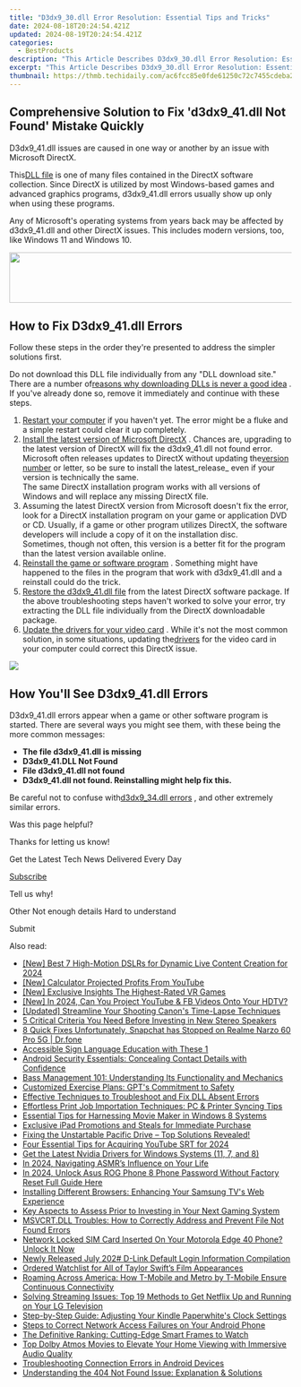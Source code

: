 ```yaml
---
title: "D3dx9_30.dll Error Resolution: Essential Tips and Tricks"
date: 2024-08-18T20:24:54.421Z
updated: 2024-08-19T20:24:54.421Z
categories:
  - BestProducts
description: "This Article Describes D3dx9_30.dll Error Resolution: Essential Tips and Tricks"
excerpt: "This Article Describes D3dx9_30.dll Error Resolution: Essential Tips and Tricks"
thumbnail: https://thmb.techidaily.com/ac6fcc85e0fde61250c72c7455cdeba283035fd7fed1fa3496121c2d71b4b3d4.jpg
---
```


## Comprehensive Solution to Fix 'd3dx9_41.dll Not Found' Mistake Quickly
 D3dx9\_41.dll issues are caused in one way or another by an issue with Microsoft DirectX.

 This[DLL file](https://www.lifewire.com/what-is-a-dll-file-2625852) is one of many files contained in the DirectX software collection. Since DirectX is utilized by most Windows-based games and advanced graphics programs, d3dx9\_41.dll errors usually show up only when using these programs.

 Any of Microsoft's operating systems from years back may be affected by d3dx9\_41.dll and other DirectX issues. This includes modern versions, too, like Windows 11 and Windows 10.

<!-- affiliate ads begin -->
<a href="https://natural-cycles.sjv.io/c/5597632/2072200/17885" target="_top" id="2072200"><img src="//a.impactradius-go.com/display-ad/17885-2072200" border="0" alt="" width="728" height="90"/></a><img height="0" width="0" src="https://imp.pxf.io/i/5597632/2072200/17885" style="position:absolute;visibility:hidden;" border="0" />
<!-- affiliate ads end -->
## How to Fix D3dx9\_41.dll Errors

 Follow these steps in the order they're presented to address the simpler solutions first.

 Do not download this DLL file individually from any "DLL download site." There are a number of[reasons why downloading DLLs is never a good idea](https://www.lifewire.com/important-reasons-not-to-download-dll-files-2624455) . If you've already done so, remove it immediately and continue with these steps.

1. [Restart your computer](https://www.lifewire.com/how-to-reboot-a-computer-2624568) if you haven't yet. The error might be a fluke and a simple restart could clear it up completely.
2. [Install the latest version of Microsoft DirectX](https://www.lifewire.com/how-to-download-install-directx-2624489) . Chances are, upgrading to the latest version of DirectX will fix the d3dx9\_41.dll not found error.  
 Microsoft often releases updates to DirectX without updating the[version number](https://www.lifewire.com/version-number-2626043) or letter, so be sure to install the latest_release_ even if your version is technically the same.  
 The same DirectX installation program works with all versions of Windows and will replace any missing DirectX file.
3. Assuming the latest DirectX version from Microsoft doesn't fix the error, look for a DirectX installation program on your game or application DVD or CD. Usually, if a game or other program utilizes DirectX, the software developers will include a copy of it on the installation disc.  
 Sometimes, though not often, this version is a better fit for the program than the latest version available online.
4. [Reinstall the game or software program](https://www.lifewire.com/what-is-the-proper-way-to-reinstall-a-software-program-2624478) . Something might have happened to the files in the program that work with d3dx9\_41.dll and a reinstall could do the trick.
5. [Restore the d3dx9_41.dll file](https://www.lifewire.com/how-to-restore-a-missing-directx-dll-file-2624516) from the latest DirectX software package. If the above troubleshooting steps haven't worked to solve your error, try extracting the DLL file individually from the DirectX downloadable package.
6. [Update the drivers for your video card](https://www.lifewire.com/how-to-update-drivers-in-windows-2619214) . While it's not the most common solution, in some situations, updating the[drivers](https://www.lifewire.com/what-is-a-device-driver-2625796) for the video card in your computer could correct this DirectX issue.

<!-- affiliate ads begin -->
<a href="https://shop.copernic.com/order/checkout.php?PRODS=41033101&QTY=1&AFFILIATE=108875&CART=1"><img src="https://secure.2checkout.com/images/merchant/8d30aa96e72440759f74bd2306c1fa3d/Copernic-2023-Affiliate-728x90-Elite.png" border="0"></a>
<!-- affiliate ads end -->
## How You'll See D3dx9\_41.dll Errors

 D3dx9\_41.dll errors appear when a game or other software program is started. There are several ways you might see them, with these being the more common messages:

* **The file d3dx9\_41.dll is missing**
* **D3dx9\_41.DLL Not Found**
* **File d3dx9\_41.dll not found**
* **D3dx9\_41.dll not found. Reinstalling might help fix this.**

 Be careful not to confuse with[d3dx9_34.dll errors](https://www.lifewire.com/fix-d3dx9-34-dll-not-found-or-missing-errors-2623279) , and other extremely similar errors.

Was this page helpful?

Thanks for letting us know!

 Get the Latest Tech News Delivered Every Day

[Subscribe](https://www.lifewire.com/#)

Tell us why!

 Other  Not enough details  Hard to understand

 Submit

<ins class="adsbygoogle"
     style="display:block"
     data-ad-format="autorelaxed"
     data-ad-client="ca-pub-7571918770474297"
     data-ad-slot="1223367746"></ins>



<ins class="adsbygoogle"
     style="display:block"
     data-ad-client="ca-pub-7571918770474297"
     data-ad-slot="8358498916"
     data-ad-format="auto"
     data-full-width-responsive="true"></ins>

<span class="atpl-alsoreadstyle">Also read:</span>
<div><ul>
<li><a href="https://youtube-docs.techidaily.com/est-7-high-motion-dslrs-for-dynamic-live-content-creation-for-2024/"><u>[New] Best 7 High-Motion DSLRs for Dynamic Live Content Creation for 2024</u></a></li>
<li><a href="https://youtube-clips.techidaily.com/new-calculator-projected-profits-from-youtube/"><u>[New] Calculator  Projected Profits From YouTube</u></a></li>
<li><a href="https://some-knowledge.techidaily.com/new-exclusive-insights-the-highest-rated-vr-games/"><u>[New] Exclusive Insights  The Highest-Rated VR Games</u></a></li>
<li><a href="https://facebook-clips.techidaily.com/new-in-2024-can-you-project-youtube-and-fb-videos-onto-your-hdtv/"><u>[New] In 2024, Can You Project YouTube & FB Videos Onto Your HDTV?</u></a></li>
<li><a href="https://some-approaches.techidaily.com/updated-streamline-your-shooting-canons-time-lapse-techniques/"><u>[Updated] Streamline Your Shooting  Canon's Time-Lapse Techniques</u></a></li>
<li><a href="https://technical-tips.techidaily.com/5-critical-criteria-you-need-before-investing-in-new-stereo-speakers/"><u>5 Critical Criteria You Need Before Investing in New Stereo Speakers</u></a></li>
<li><a href="https://howto.techidaily.com/8-quick-fixes-unfortunately-snapchat-has-stopped-on-realme-narzo-60-pro-5g-drfone-by-drfone-fix-android-problems-fix-android-problems/"><u>8 Quick Fixes Unfortunately, Snapchat has Stopped on Realme Narzo 60 Pro 5G | Dr.fone</u></a></li>
<li><a href="https://technical-tips.techidaily.com/accessible-sign-language-education-with-these-1/"><u>Accessible Sign Language Education with These 1</u></a></li>
<li><a href="https://technical-tips.techidaily.com/android-security-essentials-concealing-contact-details-with-confidence/"><u>Android Security Essentials: Concealing Contact Details with Confidence</u></a></li>
<li><a href="https://technical-tips.techidaily.com/bass-management-101-understanding-its-functionality-and-mechanics/"><u>Bass Management 101: Understanding Its Functionality and Mechanics</u></a></li>
<li><a href="https://tech-savvy.techidaily.com/customized-exercise-plans-gpts-commitment-to-safety/"><u>Customized Exercise Plans: GPT's Commitment to Safety</u></a></li>
<li><a href="https://technical-tips.techidaily.com/effective-techniques-to-troubleshoot-and-fix-dll-absent-errors/"><u>Effective Techniques to Troubleshoot and Fix DLL Absent Errors</u></a></li>
<li><a href="https://tech-renaissance.techidaily.com/effortless-print-job-importation-techniques-pc-and-printer-syncing-tips/"><u>Effortless Print Job Importation Techniques: PC & Printer Syncing Tips</u></a></li>
<li><a href="https://extra-hints.techidaily.com/essential-tips-for-harnessing-movie-maker-in-windows-8-systems/"><u>Essential Tips for Harnessing Movie Maker in Windows 8 Systems</u></a></li>
<li><a href="https://technical-tips.techidaily.com/exclusive-ipad-promotions-and-steals-for-immediate-purchase/"><u>Exclusive iPad Promotions and Steals for Immediate Purchase</u></a></li>
<li><a href="https://win-answers.techidaily.com/fixing-the-unstartable-pacific-drive-top-solutions-revealed/"><u>Fixing the Unstartable Pacific Drive – Top Solutions Revealed!</u></a></li>
<li><a href="https://some-techniques.techidaily.com/four-essential-tips-for-acquiring-youtube-srt-for-2024/"><u>Four Essential Tips for Acquiring YouTube SRT for 2024</u></a></li>
<li><a href="https://win-dash.techidaily.com/get-the-latest-nvidia-drivers-for-windows-systems-11-7-and-8/"><u>Get the Latest Nvidia Drivers for Windows Systems (11, 7, and 8)</u></a></li>
<li><a href="https://extra-support.techidaily.com/in-2024-navigating-asmrs-influence-on-your-life/"><u>In 2024, Navigating ASMR’s Influence on Your Life</u></a></li>
<li><a href="https://android-unlock.techidaily.com/in-2024-unlock-asus-rog-phone-8-phone-password-without-factory-reset-full-guide-here-by-drfone-android/"><u>In 2024, Unlock Asus ROG Phone 8 Phone Password Without Factory Reset Full Guide Here</u></a></li>
<li><a href="https://technical-tips.techidaily.com/installing-different-browsers-enhancing-your-samsung-tvs-web-experience/"><u>Installing Different Browsers: Enhancing Your Samsung TV's Web Experience</u></a></li>
<li><a href="https://technical-tips.techidaily.com/key-aspects-to-assess-prior-to-investing-in-your-next-gaming-system/"><u>Key Aspects to Assess Prior to Investing in Your Next Gaming System</u></a></li>
<li><a href="https://technical-tips.techidaily.com/msvcrtdll-troubles-how-to-correctly-address-and-prevent-file-not-found-errors/"><u>MSVCRT.DLL Troubles: How to Correctly Address and Prevent File Not Found Errors</u></a></li>
<li><a href="https://sim-unlock.techidaily.com/network-locked-sim-card-inserted-on-your-motorola-edge-40-phone-unlock-it-now-by-drfone-android/"><u>Network Locked SIM Card Inserted On Your Motorola Edge 40 Phone? Unlock It Now</u></a></li>
<li><a href="https://technical-tips.techidaily.com/newly-released-july-202-d-link-default-login-information-compilation/"><u>Newly Released July 202# D-Link Default Login Information Compilation</u></a></li>
<li><a href="https://technical-tips.techidaily.com/ordered-watchlist-for-all-of-taylor-swifts-film-appearances/"><u>Ordered Watchlist for All of Taylor Swift’s Film Appearances</u></a></li>
<li><a href="https://technical-tips.techidaily.com/roaming-across-america-how-t-mobile-and-metro-by-t-mobile-ensure-continuous-connectivity/"><u>Roaming Across America: How T-Mobile and Metro by T-Mobile Ensure Continuous Connectivity</u></a></li>
<li><a href="https://technical-tips.techidaily.com/solving-streaming-issues-top-19-methods-to-get-netflix-up-and-running-on-your-lg-television/"><u>Solving Streaming Issues: Top 19 Methods to Get Netflix Up and Running on Your LG Television</u></a></li>
<li><a href="https://technical-tips.techidaily.com/step-by-step-guide-adjusting-your-kindle-paperwhites-clock-settings/"><u>Step-by-Step Guide: Adjusting Your Kindle Paperwhite's Clock Settings</u></a></li>
<li><a href="https://technical-tips.techidaily.com/steps-to-correct-network-access-failures-on-your-android-phone/"><u>Steps to Correct Network Access Failures on Your Android Phone</u></a></li>
<li><a href="https://technical-tips.techidaily.com/the-definitive-ranking-cutting-edge-smart-frames-to-watch/"><u>The Definitive Ranking: Cutting-Edge Smart Frames to Watch</u></a></li>
<li><a href="https://technical-tips.techidaily.com/top-dolby-atmos-movies-to-elevate-your-home-viewing-with-immersive-audio-quality/"><u>Top Dolby Atmos Movies to Elevate Your Home Viewing with Immersive Audio Quality</u></a></li>
<li><a href="https://technical-tips.techidaily.com/troubleshooting-connection-errors-in-android-devices/"><u>Troubleshooting Connection Errors in Android Devices</u></a></li>
<li><a href="https://technical-tips.techidaily.com/understanding-the-404-not-found-issue-explanation-and-solutions/"><u>Understanding the 404 Not Found Issue: Explanation & Solutions</u></a></li>
</ul></div>
